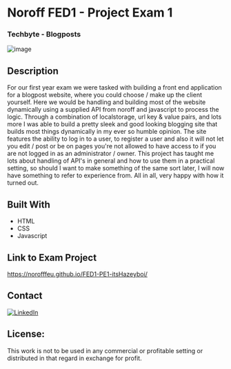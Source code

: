 # Noroff FED1 - Project Exam 1

### Techbyte - Blogposts

![image](https://github.com/NoroffFEU/FED1-PE1-itsHazeyboi/assets/117860981/0364bb98-74c6-4809-a964-bf47a2550a5f)



## Description

For our first year exam we were tasked with building a front end application for a blogpost website, where you could choose / make up the client yourself. Here we would be handling and building most of the website dynamically using a supplied API from noroff and javascript to process the logic.
Through a combination of localstorage, url key & value pairs, and lots more I was able to build a pretty sleek and good looking blogging site that builds most things dynamically in my ever so humble opinion. The site features the ability to log in to a user, to register a user and also it will not let you edit / post or be on pages you're not allowed to have access to if you are not logged in as an administrator / owner. This project has taught me lots about handling of API's in general and how to use them in a practical setting, so should I want to make something of the same sort later, I will now have something to refer to experience from. All in all, very happy with how it turned out. 

## Built With

- HTML
- CSS
- Javascript

## Link to Exam Project 
https://norofffeu.github.io/FED1-PE1-itsHazeyboi/



Contact
---
[![LinkedIn](https://img.shields.io/badge/LinkedIn-0077B5?style=for-the-badge&logo=linkedin&logoColor=white)](https://www.linkedin.com/in/hans-willmar-berentsen-68a65825a/)


License:
---
This work is not to be used in any commercial or profitable setting or distributed in that regard in exchange for profit. 

